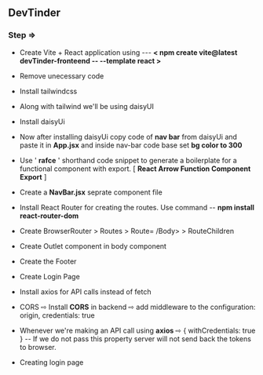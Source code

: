 ## DevTinder

### Step ⇒

- Create Vite + React application using --- **< npm create vite@latest devTinder-fronteend -- --template react >**
- Remove unecessary code
- Install tailwindcss
- Along with tailwind we'll be using daisyUI
- Install daisyUi
- Now after installing daisyUi copy code of **nav bar** from daisyUi and paste it in **App.jsx** and inside nav-bar code base set **bg color to 300**
- Use ' **rafce** ' shorthand code snippet to generate a boilerplate for a functional component with export. [ **React Arrow Function Component Export** ]
- Create a **NavBar.jsx** seprate component file
- Install React Router for creating the routes. Use command -- **npm install react-router-dom**
- Create BrowserRouter > Routes > Route= /Body> > RouteChildren
- Create Outlet component in body component
- Create the Footer
- Create Login Page
- Install axios for API calls instead of fetch
- CORS ⇨ Install **CORS** in backend ⇨ add middleware to the configuration: origin, credentials: true
- Whenever we're making an API call using **axios** ⇨ { withCredentials: true } -- If we do not pass this property server will not send back the tokens to browser.

- Creating login page
